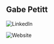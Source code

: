 ## Gabe Petitt

![LinkedIn](https://img.shields.io/badge/LinkedIn-blue?style=flat&link=https%3A%2F%2Fwww.linkedin.com%2Fin%2Fgabriel-petitt-4583b8325%2F)

![Website](https://img.shields.io/badge/gpetitt.cc-darkgreen?style=flat&link=https%3A%2F%2Fwww.linkedin.com%2Fin%2Fgabriel-petitt-4583b8325%2F)


<!--
**ketzelmania/ketzelmania** is a ✨ _special_ ✨ repository because its `README.md` (this file) appears on your GitHub profile.

Here are some ideas to get you started:

- 🔭 I’m currently working on ...
- 🌱 I’m currently learning ...
- 👯 I’m looking to collaborate on ...
- 🤔 I’m looking for help with ...
- 💬 Ask me about ...
- 📫 How to reach me: ...
- 😄 Pronouns: ...
- ⚡ Fun fact: ...
-->
